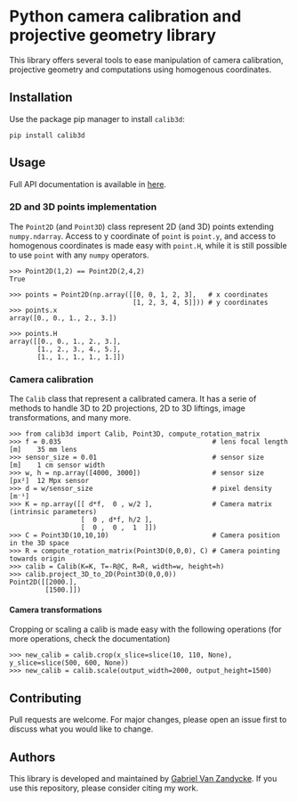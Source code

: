 # Python camera calibration and projective geometry library

This library offers several tools to ease manipulation of camera calibration, projective geometry and computations using homogenous coordinates. 


## Installation

Use the package pip manager to install `calib3d`:

```
pip install calib3d
```

## Usage

Full API documentation is available in [here](https://ispgroupucl.github.io/calib3d).


### 2D and 3D points implementation

The `Point2D` (and `Point3D`) class represent 2D (and 3D) points extending `numpy.ndarray`. Access to y coordinate of `point` is `point.y`, and access to homogenous coordinates is made easy with `point.H`, while it is still possible to use `point` with any `numpy` operators.

```
>>> Point2D(1,2) == Point2D(2,4,2)
True

>>> points = Point2D(np.array([[0, 0, 1, 2, 3],   # x coordinates
                               [1, 2, 3, 4, 5]])) # y coordinates
>>> points.x
array([0., 0., 1., 2., 3.])

>>> points.H
array([[0., 0., 1., 2., 3.],
       [1., 2., 3., 4., 5.],
       [1., 1., 1., 1., 1.]])
```


### Camera calibration

The `Calib` class that represent a calibrated camera. It has a serie of methods to handle 3D to 2D projections, 2D to 3D liftings, image transformations, and many more.

```
>>> from calib3d import Calib, Point3D, compute_rotation_matrix
>>> f = 0.035                                      # lens focal length [m]    35 mm lens
>>> sensor_size = 0.01                             # sensor size       [m]    1 cm sensor width
>>> w, h = np.array([4000, 3000])                  # sensor size       [px²]  12 Mpx sensor
>>> d = w/sensor_size                              # pixel density     [m⁻¹]
>>> K = np.array([[ d*f,  0 , w/2 ],               # Camera matrix (intrinsic parameters)
                  [  0 , d*f, h/2 ],
                  [  0 ,  0 ,  1  ]])
>>> C = Point3D(10,10,10)                          # Camera position in the 3D space
>>> R = compute_rotation_matrix(Point3D(0,0,0), C) # Camera pointing towards origin
>>> calib = Calib(K=K, T=-R@C, R=R, width=w, height=h)
>>> calib.project_3D_to_2D(Point3D(0,0,0))
Point2D([[2000.],
         [1500.]])
```

#### Camera transformations
Cropping or scaling a calib is made easy with the following operations (for more operations, check the documentation)
```
>>> new_calib = calib.crop(x_slice=slice(10, 110, None), y_slice=slice(500, 600, None))
>>> new_calib = calib.scale(output_width=2000, output_height=1500)
```


## Contributing

Pull requests are welcome. For major changes, please open an issue first to discuss what you would like to change.

## Authors

This library is developed and maintained by [Gabriel Van Zandycke](https://github.com/gabriel-vanzandycke). If you use this repository, please consider citing my work.

